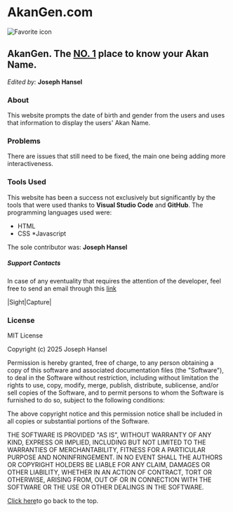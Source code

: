 # AkanGen.com

![Favorite icon](./images/AGfavicon.png) 
## AkanGen. The <ins>NO. 1</ins> place to know your Akan Name.

_Edited by:_ **Joseph Hansel**


### About

This website prompts the date of birth and gender from the users and uses that information to display the users' Akan Name.


### Problems

There are issues that still need to be fixed, the main one being adding more interactiveness.


### Tools Used

This website has been a  success not exclusively but significantly by the tools that were used thanks to **Visual Studio Code** and **GitHub**.
The programming languages used were:
 * HTML
 * CSS
 *Javascript

The sole contributor was: **Joseph Hansel**

##### Support Contacts

In case of any eventuality that requires the attention of the developer, feel free to send an email through this [link](#mailto:)

|Sight|Capture|

### License
MIT License

Copyright (c) 2025 Joseph Hansel

Permission is hereby granted, free of charge, to any person obtaining a copy
of this software and associated documentation files (the "Software"), to deal
in the Software without restriction, including without limitation the rights
to use, copy, modify, merge, publish, distribute, sublicense, and/or sell
copies of the Software, and to permit persons to whom the Software is
furnished to do so, subject to the following conditions:

The above copyright notice and this permission notice shall be included in all
copies or substantial portions of the Software.

THE SOFTWARE IS PROVIDED "AS IS", WITHOUT WARRANTY OF ANY KIND, EXPRESS OR
IMPLIED, INCLUDING BUT NOT LIMITED TO THE WARRANTIES OF MERCHANTABILITY,
FITNESS FOR A PARTICULAR PURPOSE AND NONINFRINGEMENT. IN NO EVENT SHALL THE
AUTHORS OR COPYRIGHT HOLDERS BE LIABLE FOR ANY CLAIM, DAMAGES OR OTHER
LIABILITY, WHETHER IN AN ACTION OF CONTRACT, TORT OR OTHERWISE, ARISING FROM,
OUT OF OR IN CONNECTION WITH THE SOFTWARE OR THE USE OR OTHER DEALINGS IN THE
SOFTWARE. 


[Click here](#sightcapturecom)to go back to the top.